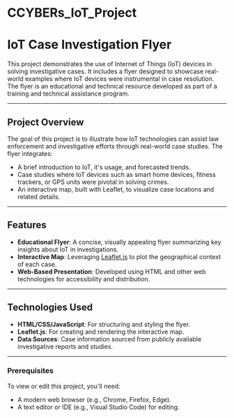 # CCYBERs_IoT_Project
# IoT Case Investigation Flyer

This project demonstrates the use of Internet of Things (IoT) devices in solving investigative cases. It includes a flyer designed to showcase real-world examples where IoT devices were instrumental in case resolution. The flyer is an educational and technical resource developed as part of a training and technical assistance program. 

---

## Project Overview

The goal of this project is to illustrate how IoT technologies can assist law enforcement and investigative efforts through real-world case studies. The flyer integrates:
- A brief introduction to IoT, it's usage, and forecasted trends. 
- Case studies where IoT devices such as smart home devices, fitness trackers, or GPS units were pivotal in solving crimes.
- An interactive map, built with Leaflet, to visualize case locations and related details.

---

## Features

- **Educational Flyer**: A concise, visually appealing flyer summarizing key insights about IoT in investigations.
- **Interactive Map**: Leveraging [Leaflet.js](https://leafletjs.com/) to plot the geographical context of each case.
- **Web-Based Presentation**: Developed using HTML and other web technologies for accessibility and distribution.

---

## Technologies Used

- **HTML/CSS/JavaScript**: For structuring and styling the flyer.
- **Leaflet.js**: For creating and rendering the interactive map.
- **Data Sources**: Case information sourced from publicly available investigative reports and studies.

---

### Prerequisites
To view or edit this project, you'll need:
- A modern web browser (e.g., Chrome, Firefox, Edge).
- A text editor or IDE (e.g., Visual Studio Code) for editing.
